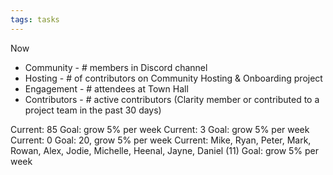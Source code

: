 ```yaml
---
tags: tasks
---
```

Now
- Community - # members in Discord channel
- Hosting - # of contributors on Community Hosting & Onboarding project
- Engagement - # attendees at Town Hall
- Contributors - # active contributors (Clarity member or contributed to a project team in the past 30 days)

Current: 85
Goal: grow 5% per week
Current: 3
Goal: grow 5% per week
Current: 0
Goal: 20, grow 5% per week
Current: Mike, Ryan, Peter, Mark, Rowan, Alex, Jodie, Michelle, Heenal, Jayne, Daniel (11) 
Goal: grow 5% per week